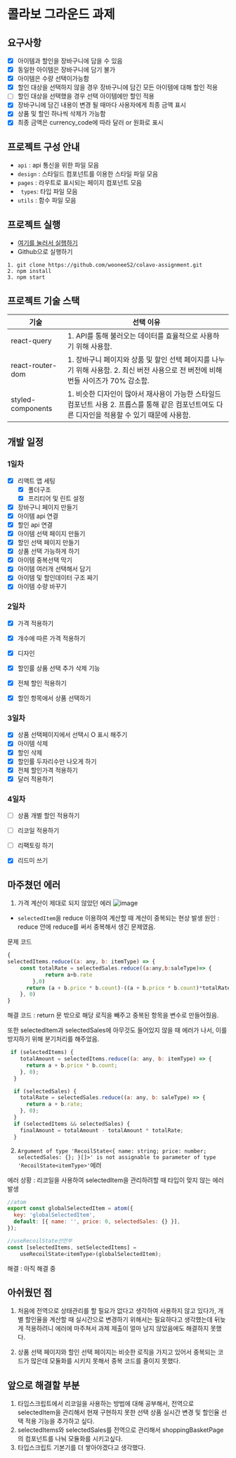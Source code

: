# 콜라보 그라운드 과제

## 요구사항
- [X]  아이템과 할인을 장바구니에 담을 수 있음
- [X] 동일한 아이템은 장바구니에 담기 불가
- [X] 아이템은 수량 선택이가능함
- [X] 할인 대상을 선택하지 않을 경우 장바구니에 담긴 모든 아이템에 대해 할인 적용
- [ ] 할인 대상을 선택했을 경우 선택 아이템에만 할인 적용
- [X] 장바구니에 담긴 내용이 변경 될 때마다 사용자에게 최종 금액 표시
- [X] 상품 및 할인 하나씩 삭제가 가능함
- [X] 최종 금액은 currency_code에 따라 달러 or 원화로 표시

## 프로젝트 구성 안내
- `api` :  api 통신을 위한 파일 모음
- `design` : 스타일드 컴포넌트를 이용한 스타일 파일 모음
- `pages` : 라우트로 표시되는 페이지 컴포넌트 모음
- ` types`: 타입 파일 모음
- `utils` : 함수 파일 모음

## 프로젝트 실행
- [여기를 눌러서 실행하기](https://celadon-kheer-3acfd2.netlify.app/)   
- Github으로 실행하기
```
1. git clone https://github.com/wooneeS2/colavo-assignment.git
2. npm install
3. npm start
```

## 프로젝트 기술 스택


| 기술 | 선택 이유 | 
| --- | --- | 
| react-query| 1. API를 통해 불러오는 데이터를 효율적으로 사용하기 위해 사용함. | 
| react-router-dom | 1. 장바구니 페이지와 상품 및 할인 선택 페이지를 나누기 위해 사용함. 2. 최신 버전 사용으로 전 버전에 비해 번들 사이즈가 70% 감소함. | 
| styled-components | 1. 비슷한 디자인이 많아서 재사용이 가능한 스타일드 컴포넌트 사용 2. 프롭스를 통해 같은 컴포넌트여도 다른 디자인을 적용할 수 있기 때문에 사용함. | 

## 개발 일정
### 1일차
- [x]  리액트 앱 세팅
    - [x]  폴더구조
    - [x]  프리티어 및 린트 설정
- [x]  장바구니 페이지 만들기
- [x]  아이템 api 연결
- [x]  할인 api 연결
- [x]  아이템 선택 페이지 만들기
- [x]  할인 선택 페이지 만들기
- [x]  상품 선택 가능하게 하기
- [x]  아이템 중복선택 막기
- [x]  아이템 여러개 선택해서 담기
- [x]  아이템 및 할인데이터 구조 짜기
- [x]  아이템 수량 바꾸기

### 2일차
- [x]  가격 적용하기
- [x]  개수에 따른 가격 적용하기
- [x]  디자인
- [x]  할인률 상품 선택 추가 삭제 기능
- [x]  전체 할인 적용하기
- [x]  할인 항목에서 상품 선택하기



### 3일차
- [x]  상품 선택페이지에서 선택시 O 표시 해주기
- [x]  아이템 삭제
- [x]  할인 삭제
- [x]  할인률 두자리수만 나오게 하기
- [x]  전체 할인가격 적용하기
- [x]  달러 적용하기

### 4일차
- [ ] 상품 개별 할인 적용하기
- [ ] 리코일 적용하기
- [ ] 리팩토링 하기
- [x] 리드미 쓰기



## 마주쳤던 에러
1. 가격 계산이 제대로 되지 않았던 에러
![image](https://user-images.githubusercontent.com/49189226/193410088-4cc72af0-aa0d-4590-9572-0afe1efb0d7e.png)
- `selectedItem`을 reduce 이용하여 계산할 때 계산이 중복되는 현상 발생
원인 : reduce 안에 reduce를 써서 중복해서 생긴 문제였음.

문제 코드
```js
{
selectedItems.reduce((a: any, b: itemType) => {
    const totalRate = selectedSales.reduce((a:any,b:saleType)=> {
            return a+b.rate
        },0)
      return (a + b.price * b.count)-((a + b.price * b.count)*totalRate);
    }, 0)
}

```
해결 코드 : return 문 밖으로 해당 로직을 빼주고 중복된 항목을 변수로 만들어줬음. 

또한 selectedItem과 selectedSales에 아무것도 들어있지 않을 때 에러가 나서, 이를 방지하기 위해 분기처리를 해주었음.
```js
 if (selectedItems) {
    totalAmount = selectedItems.reduce((a: any, b: itemType) => {
      return a + b.price * b.count;
    }, 0);
  }

  if (selectedSales) {
    totalRate = selectedSales.reduce((a: any, b: saleType) => {
      return a + b.rate;
    }, 0);
  }
  if (selectedItems && selectedSales) {
    finalAmount = totalAmount - totalAmount * totalRate;
  }
```

2. `Argument of type 'RecoilState<{ name: string; price: number; selectedSales: {}; }[]>' is not assignable to parameter of type 'RecoilState<itemType>'`에러


에러 상황 : 리코일을 사용하여 selectedItem을 관리하려할 때 타입이 맞지 않는 에러 발생
```js
//atom
export const globalSelectedItem = atom({
  key: 'globalSelectedItem',
  default: [{ name: '', price: 0, selectedSales: {} }],
});

//useRecoilState선언부
const [selectedItems, setSelectedItems] =
    useRecoilState<itemType>(globalSelectedItem);
```
해결 : 아직 해결 중

## 아쉬웠던 점
1. 처음에 전역으로 상태관리를 할 필요가 없다고 생각하여 사용하지 않고 있다가, 개별 할인율을 계산할 때 실시간으로 변경하기 위해서는  필요하다고 생각했는데 뒤늦게 적용하려니 에러에 마주쳐서 과제 제출이 얼마 남지 않았음에도 해결하지 못했다.

2. 상품 선택 페이지와 할인 선택 페이지는 비슷한 로직을 가지고 있어서 중복되는 코드가 많은데 모듈화를 시키지 못해서 중복 코드를 줄이지 못했다.



## 앞으로 해결할 부분

1. 타입스크립트에서 리코일을 사용하는 방법에 대해 공부해서, 전역으로 selectedItem을 관리해서 현재 구현하지 못한 선택 상품 실시간 변경 및 할인율 선택 적용 기능을 추가하고 싶다.
2. selectedItems와 selectedSales를 전역으로 관리해서 shoppingBasketPage의 컴포넌트를 나눠 모듈화를 시키고싶다.
3. 타입스크립트 기본기를 더 쌓아야겠다고 생각했다.
